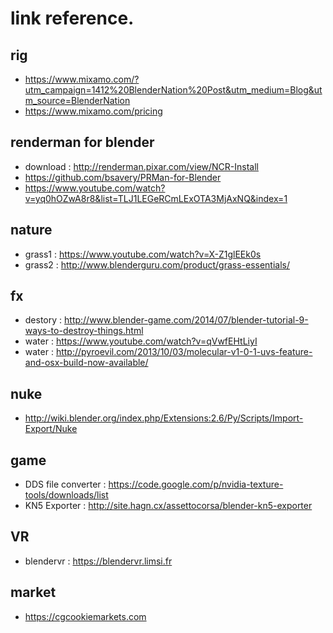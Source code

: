 # link reference.

## rig
- https://www.mixamo.com/?utm_campaign=1412%20BlenderNation%20Post&utm_medium=Blog&utm_source=BlenderNation
- https://www.mixamo.com/pricing

## renderman for blender
- download : http://renderman.pixar.com/view/NCR-Install
- https://github.com/bsavery/PRMan-for-Blender
- https://www.youtube.com/watch?v=yq0hOZwA8r8&list=TLJ1LEGeRCmLExOTA3MjAxNQ&index=1

## nature
- grass1 : https://www.youtube.com/watch?v=X-Z1glEEk0s
- grass2 : http://www.blenderguru.com/product/grass-essentials/

## fx
- destory : http://www.blender-game.com/2014/07/blender-tutorial-9-ways-to-destroy-things.html
- water : https://www.youtube.com/watch?v=qVwfEHtLiyI
- water : http://pyroevil.com/2013/10/03/molecular-v1-0-1-uvs-feature-and-osx-build-now-available/

## nuke
- http://wiki.blender.org/index.php/Extensions:2.6/Py/Scripts/Import-Export/Nuke

## game
- DDS file converter : https://code.google.com/p/nvidia-texture-tools/downloads/list
- KN5 Exporter : http://site.hagn.cx/assettocorsa/blender-kn5-exporter

## VR
- blendervr : https://blendervr.limsi.fr

## market
- https://cgcookiemarkets.com
